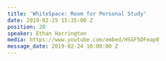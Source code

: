 ```yaml
---
title: 'WhiteSpace: Room for Personal Study'
date: 2019-02-25 15:35:00 Z
position: 20
speaker: Ethan Harrington
media: https://www.youtube.com/embed/HSGF5DFeap0
message_date: 2019-02-24 10:00:00 Z
---
```


